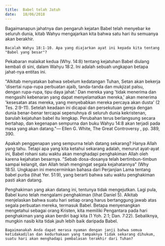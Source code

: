 ```yaml
---
title:  Babel telah Jatuh
date:   18/06/2018
---
```


Bagaimanapun jahatnya dan pengaruh kejatan Babel telah menyebar ke seluruh dunia, kitab Wahyu mengajarkan kita bahwa satu hari itu semuanya akan berakhir.

`Bacalah Wahyu 18:1-10. Apa yang diajarkan ayat ini kepada kita tentang "Babel yang besar"?`

Pekabaran malaikat kedua (Why. 14:8) tentang kejatuhan Babel diulang kembali di sini, dalam Wahyu 18:2. Ini adalah sebuah ungkapan betapa jahat-nya entitas ini.

"Alkitab menyatakan bahwa sebelum kedatangan Tuhan, Setan akan bekerja 'disertai rupa-rupa perbuatan ajaib, tanda-tanda dan mukjizat palsu, dengan rupa-rupa, tipu daya jahat.' Dan mereka yang 'tidak menerima dan mengasihi kebenaran yang dapat menyelamatkan mereka,' akan menerima 'kesesatan atas mereka, yang menyebabkan mereka percaya akan dusta' (2 Tes. 2:9-11). Setelah keadaan ini dicapai dan persekutuan gereja dengan dunia benar-benar tercapai sepenuhnya di seluruh dunia kekristenan, barulah kejatuhan babel itu lengkap. Perubahan terus berlangsung secara bertahap, dan kegenapan sempurna dan buku Wahyu 14:8 akan terjadi pada masa yang akan datang."— Ellen G. White, The Great Controversy , pp. 389, 390.

Apakah penggenapan yang sempurna telah datang sekarang? Hanya Allah yang tahu. Tetapi apa yang kita ketahui sekarang adalah, menurut ayat-ayat ini, Babel rohani satu waktu akan menghadapi penghakiman Allah oleh karena kejahatan besarnya. "Sebab dosa-dosanya telah bertimbun-timbun sampai kelangit, dan Allah telah mengingat segala kejahatannya" (Why 18:5). Ungkapan ini mencerminkan bahasa dari Perjanjian Lama tentang babel purba (lihat Yer. 51:9), yang berarti bahwa satu waktu penghakiman pasti akan datang.

Penghakiman yang akan datang ini, tentunya tidak mengejutkan. Lagi pula, Babel kuno telah mengalami penghakiman (lihat Daniel 5). Alkitab menjelaskan bahwa suatu hari setiap orang harus bertanggung jawab atas segala perbuatan mereka, termasuk Babel. Betapa menyenangkan mengetahui sebagai orang Kristen, kita memiliki Pengantara pada hari penghakiman yang akan berdiri bagi kita (1 Yoh. 2:1; Dan. 7:22). Sebaliknya, mungkin nasib kita tidak jauh lebih baik daripada Babel.

`Bagaimanakah Anda dapat merasa nyaman dengan janji bahwa semua ketidakadilan dan kedurhakaan yang tampaknya tidak sekarang dihukum, suatu hari akan menghadapi pembalasan terakhir dari Tuhan?`
